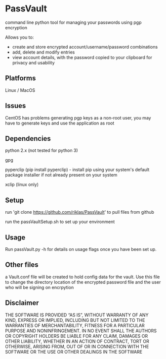 PassVault
=========

command line python tool for managing your passwords using pgp
encryption

Allows you to:
- create and store encrypted account/username/password combinations
- add, delete and modify entries
- view account details, with the password copied to your clipboard
  for privacy and usability

Platforms
----------

Linux / MacOS

Issues
-------

CentOS has problems generating pgp keys as a non-root user, you may have to generate keys and
use the application as root

Dependencies
-------------

python 2.x (not tested for python 3)

gpg

pyperclip (pip install pyperclip) - install pip using your system's
default package installer if not already present on your system

xclip (linux only)

Setup
-----
run 'git clone https://github.com/riklas/PassVault' to pull files from
github

run the passVaultSetup.sh to set up your environment 

Usage
-----

Run passVault.py -h for details on usage flags once you have been set
up.

Other files
-----------

a Vault.conf file will be created to hold config data for the vault.
Use this file to change the directory location of the encrypted password
file and the user who will be signing on encrpytion

Disclaimer
----------
THE SOFTWARE IS PROVIDED “AS IS”, WITHOUT WARRANTY OF ANY KIND, EXPRESS
OR IMPLIED, INCLUDING BUT NOT LIMITED TO THE WARRANTIES OF
MERCHANTABILITY, FITNESS FOR A PARTICULAR PURPOSE AND NONINFRINGEMENT.
IN NO EVENT SHALL THE AUTHORS OR COPYRIGHT HOLDERS BE LIABLE FOR ANY
CLAIM, DAMAGES OR OTHER LIABILITY, WHETHER IN AN ACTION OF CONTRACT,
TORT OR OTHERWISE, ARISING FROM, OUT OF OR IN CONNECTION WITH THE
SOFTWARE OR THE USE OR OTHER DEALINGS IN THE SOFTWARE
